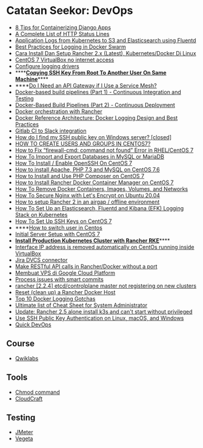# Catatan Seekor: DevOps

* [8 Tips for Containerizing Django Apps](https://hackernoon.com/8-tips-for-containerizing-django-apps-5340647632a4)
* [A Complete List of HTTP Status Lines](https://www.lifewire.com/http-status-lines-2623465)
* [Application Logs from Kubernetes to S3 and Elasticsearch using Fluentd](https://medium.com/@alluri.prithvi/application-logs-from-kubernetes-to-s3-and-elasticsearch-using-fluentd-2f1b09a9872e)
* [Best Practices for Logging in Docker Swarm](https://www.loggly.com/blog/best-practices-for-logging-in-docker-swarm/)
* [Cara Install Dan Setup Rancher 2.x \(Latest\), Kubernetes/Docker Di Linux](https://www.ayies.com/cara-install-dan-setup-rancher-2-x-latest-kubernetes-docker-di-linux/)
* [CentOS 7 VirtualBox no internet access](https://superuser.com/questions/915536/centos-7-virtualbox-no-internet-access)
* [Configure logging drivers](https://docs.docker.com/config/containers/logging/configure/)
* \*\*\*\*[**Copying SSH Key From Root To Another User On Same Machine**](https://askubuntu.com/questions/1218023/copying-ssh-key-from-root-to-another-user-on-same-machine)\*\*\*\*
* \*\*\*\*[Do I Need an API Gateway if I Use a Service Mesh?](https://blog.christianposta.com/microservices/do-i-need-an-api-gateway-if-i-have-a-service-mesh/)
* [Docker-based build pipelines \(Part 1\) - Continuous Integration and Testing](https://rancher.com/docker-based-build-pipelines-part-1-continuous-integration-and-testing/)
* [Docker-Based Build Pipelines \(Part 2\) - Continuous Deployment](https://rancher.com/continuous-deployment)
* [Docker orchestration with Rancher](https://medium.com/@griggheo/docker-orchestration-with-rancher-1e573cc45707)
* [Docker Reference Architecture: Docker Logging Design and Best Practices](https://success.docker.com/article/logging-best-practices)
* [Gitlab CI to Slack integration](https://faun.pub/gitlab-to-slack-integration-c58555116973)
* [How do I find my SSH public key on Windows server? \[closed\]](https://stackoverflow.com/questions/44135974/how-do-i-find-my-ssh-public-key-on-windows-server)
* [HOW TO CREATE USERS AND GROUPS IN CENTOS7?](https://manage.accuwebhosting.com/knowledgebase/2959/How-to-create-users-and-groups-in-CentOS7.html)
* [How to Fix “firewall-cmd: command not found” Error in RHEL/CentOS 7](https://www.tecmint.com/fix-firewall-cmd-command-not-found-error/)
* [How To Import and Export Databases in MySQL or MariaDB](https://www.digitalocean.com/community/tutorials/how-to-import-and-export-databases-in-mysql-or-mariadb)
* [How To Install / Enable OpenSSH On CentOS 7](https://phoenixnap.com/kb/how-to-enable-ssh-centos-7)
* [How to install Apache, PHP 7.3 and MySQL on CentOS 7.6](https://www.howtoforge.com/tutorial/centos-lamp-server-apache-mysql-php/)
* [How to Install and Use PHP Composer on CentOS 7](https://linuxize.com/post/how-to-install-and-use-composer-on-centos-7/)
* [How to Install Rancher Docker Container Manager on CentOS 7](https://www.howtoforge.com/tutorial/centos-rancher-docker-container-management-platform/)
* [How To Remove Docker Containers, Images, Volumes, and Networks](https://linuxize.com/post/how-to-remove-docker-images-containers-volumes-and-networks/)
* [How To Secure Nginx with Let's Encrypt on Ubuntu 20.04](https://www.digitalocean.com/community/tutorials/how-to-secure-nginx-with-let-s-encrypt-on-ubuntu-20-04)
* [How to setup Rancher 2 in an airgap / offline environment](https://medium.com/@superseb/how-to-setup-rancher-2-in-an-air-gapped-environment-fd35a0aae792)
* [How To Set Up an Elasticsearch, Fluentd and Kibana \(EFK\) Logging Stack on Kubernetes](https://www.digitalocean.com/community/tutorials/how-to-set-up-an-elasticsearch-fluentd-and-kibana-efk-logging-stack-on-kubernetes)
* [How To Set Up SSH Keys on CentOS 7](https://www.digitalocean.com/community/tutorials/how-to-set-up-ssh-keys-on-centos7)
* \*\*\*\*[How to switch user in Centos](https://stackoverflow.com/questions/21882645/how-to-switch-user-in-centos)
* [Initial Server Setup with CentOS 7](https://www.digitalocean.com/community/tutorials/initial-server-setup-with-centos-7)
* [**Install Production Kubernetes Cluster with Rancher RKE**](https://computingforgeeks.com/install-kubernetes-production-cluster-using-rancher-rke/)\*\*\*\*
* [Interface IP address is removed automatically on CentOs running inside VirtualBox](https://serverfault.com/questions/514340/interface-ip-address-is-removed-automatically-on-centos-running-inside-virtualbo)
* [Jira DVCS connector](https://docs.gitlab.com/ee/integration/jira/dvcs.html)
* [Make RESTful API calls in Rancher/Docker without a port](https://stackoverflow.com/questions/49758202/make-restful-api-calls-in-rancher-docker-without-a-port)
* [Membuat VPS di Google Cloud Platform](https://medium.com/@yunusmuhammad007/membuat-vps-di-google-cloud-platform-2be081c91d74)
* [Process issues with smart commits](https://support.atlassian.com/jira-software-cloud/docs/process-issues-with-smart-commits/)
* [rancher \[2.2.4\] etcd/controlplane master not registering on new clusters](https://github.com/rancher/rancher/issues/21514#issuecomment-562834860)
* [Reset \(clean up\) a Rancher Docker Host](https://www.claudiokuenzler.com/blog/674/reset-clean-up-a-rancher-docker-host)
* [Top 10 Docker Logging Gotchas](https://dzone.com/articles/top-10-docker-logging-gotchas)
* [Ultimate list of Cheat Sheet for System Administrator](https://geekflare.com/cheat-sheet-system-admin/)
* [Update: Rancher 2.5 alone install k3s and can't start without privileged](https://github.com/rancher/rancher/issues/29513)
* [Use SSH Public Key Authentication on Linux, macOS, and Windows](https://www.linode.com/docs/guides/use-public-key-authentication-with-ssh/)
* [Quick DevOps](https://www.quickdevops.com/)

## Course

* [Qwiklabs](https://www.qwiklabs.com/)

## Tools

* [Chmod command](https://chmodcommand.com/)
* [CloudCraft](https://www.cloudcraft.co/)

## Testing

* [JMeter](https://jmeter.apache.org/usermanual/get-started.html)
* [Vegeta](https://pkg.go.dev/github.com/tsenart/vegeta/)

